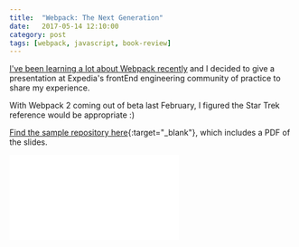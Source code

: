 ```yaml
---
title:  "Webpack: The Next Generation"
date:   2017-05-14 12:10:00
category: post
tags: [webpack, javascript, book-review]
---
```


[I've been learning a lot about Webpack recently][tags] and I decided to give a presentation at Expedia's frontEnd engineering community of practice to share my experience.

With Webpack 2 coming out of beta last February, I figured the Star Trek reference would be appropriate :)

[Find the sample repository here][sample]{:target="_blank"}, which includes a PDF of the slides.

<embed src="/assets/pdf/Webpack_TNG.pdf" />

[tags]: /tags/#webpack
[sample]: https://github.com/bambielli/webpack-example
